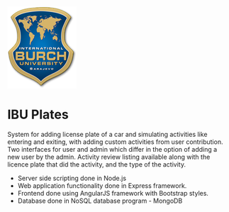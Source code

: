 ![Logo](https://raw.githubusercontent.com/DemirKorac/IBUPlates---MEAN/master/app/assets/img/burch_logo.png)

# IBU Plates
System for adding license plate of a car and simulating activities like entering and exiting, with adding custom activities from user contribution. 
Two interfaces for user and admin which differ in the option of adding a new user by the admin.
Activity review listing available along with the licence plate that did the activity, and the type of the activity.


- Server side scripting done in Node.js
- Web application functionality done in Express framework.
- Frontend done using AngularJS framework with Bootstrap styles.
- Database done in NoSQL database program - MongoDB
